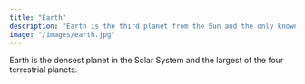 ```yaml
---
title: "Earth"
description: "Earth is the third planet from the Sun and the only known planet to support life."
image: "/images/earth.jpg"
---
```


Earth is the densest planet in the Solar System and the largest of the four terrestrial planets.
